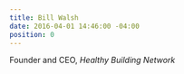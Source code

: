 ```yaml
---
title: Bill Walsh
date: 2016-04-01 14:46:00 -04:00
position: 0
---
```


Founder and CEO, *Healthy Building Network*